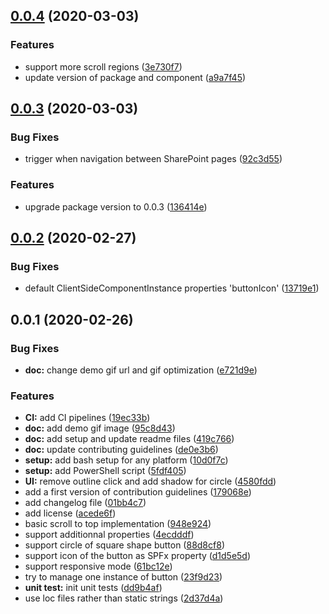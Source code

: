 ## [0.0.4](https://gitlab.lsonline.fr/SharePoint/sp-dev-fx-webparts/scrollToTop/compare/0.0.3...0.0.4) (2020-03-03)


### Features

* support more scroll regions ([3e730f7](https://gitlab.lsonline.fr/SharePoint/sp-dev-fx-webparts/scrollToTop/commit/3e730f796b3ecd3e240c44652332cfe35e804147))
* update version of package and component ([a9a7f45](https://gitlab.lsonline.fr/SharePoint/sp-dev-fx-webparts/scrollToTop/commit/a9a7f450aeaa994307e912694f3351f86a8d0ffb))



## [0.0.3](https://gitlab.lsonline.fr/SharePoint/sp-dev-fx-webparts/scrollToTop/compare/0.0.2...0.0.3) (2020-03-03)


### Bug Fixes

* trigger when navigation between SharePoint pages ([92c3d55](https://gitlab.lsonline.fr/SharePoint/sp-dev-fx-webparts/scrollToTop/commit/92c3d555b5c968bb21e7936d1da7025868ec342b))


### Features

* upgrade package version to 0.0.3 ([136414e](https://gitlab.lsonline.fr/SharePoint/sp-dev-fx-webparts/scrollToTop/commit/136414e92bdc73d40ceeb90ec749959b286ea68a))



## [0.0.2](https://gitlab.lsonline.fr/SharePoint/sp-dev-fx-webparts/scrollToTop/compare/0.0.1...0.0.2) (2020-02-27)


### Bug Fixes

* default ClientSideComponentInstance properties 'buttonIcon' ([13719e1](https://gitlab.lsonline.fr/SharePoint/sp-dev-fx-webparts/scrollToTop/commit/13719e172417d183780410e4e45be61897c204c8))



## 0.0.1 (2020-02-26)


### Bug Fixes

* **doc:** change demo gif url and gif optimization ([e721d9e](https://gitlab.lsonline.fr/SharePoint/sp-dev-fx-webparts/scrollToTop/commit/e721d9e366bdff9930137c10075f679799ed8aa1))


### Features

* **CI:** add CI pipelines ([19ec33b](https://gitlab.lsonline.fr/SharePoint/sp-dev-fx-webparts/scrollToTop/commit/19ec33beb5ed55057729601ad78b807716ac3578))
* **doc:** add demo gif image ([95c8d43](https://gitlab.lsonline.fr/SharePoint/sp-dev-fx-webparts/scrollToTop/commit/95c8d430a9a7f48c0c0cd80c10e0dde106005b6e))
* **doc:** add setup and update readme files ([419c766](https://gitlab.lsonline.fr/SharePoint/sp-dev-fx-webparts/scrollToTop/commit/419c766323db492d9289aa869fd0dca3293c8014))
* **doc:** update contributing guidelines ([de0e3b6](https://gitlab.lsonline.fr/SharePoint/sp-dev-fx-webparts/scrollToTop/commit/de0e3b6b64d92b392f85f7e199208d573eeeba74))
* **setup:** add bash setup for any platform ([10d0f7c](https://gitlab.lsonline.fr/SharePoint/sp-dev-fx-webparts/scrollToTop/commit/10d0f7cff5ef32b2095d8f5a6c363dc0df41410e))
* **setup:** add PowerShell script ([5fdf405](https://gitlab.lsonline.fr/SharePoint/sp-dev-fx-webparts/scrollToTop/commit/5fdf4059fbe3b6dfef212ce8fa465039e76df7f3))
* **UI:** remove outline click and add shadow for circle ([4580fdd](https://gitlab.lsonline.fr/SharePoint/sp-dev-fx-webparts/scrollToTop/commit/4580fdd10231df7616eb214abb16e5a90cb4af7a))
* add a first version of contribution guidelines ([179068e](https://gitlab.lsonline.fr/SharePoint/sp-dev-fx-webparts/scrollToTop/commit/179068e32772e57c85998144ad66b1a0f573a4a5))
* add changelog file ([01bb4c7](https://gitlab.lsonline.fr/SharePoint/sp-dev-fx-webparts/scrollToTop/commit/01bb4c7fe3c4c2497eac70ac56747d5c9712a4a2))
* add license ([acede6f](https://gitlab.lsonline.fr/SharePoint/sp-dev-fx-webparts/scrollToTop/commit/acede6f0fc767b6c4c08818422ccef94f250361e))
* basic scroll to top implementation ([948e924](https://gitlab.lsonline.fr/SharePoint/sp-dev-fx-webparts/scrollToTop/commit/948e924f78fb7383c0226c8a4fd7d996f4bb9e92))
* support additionnal properties ([4ecdddf](https://gitlab.lsonline.fr/SharePoint/sp-dev-fx-webparts/scrollToTop/commit/4ecdddf2b65a796d4a011e8c898a0416510d90e9))
* support circle of square shape button ([88d8cf8](https://gitlab.lsonline.fr/SharePoint/sp-dev-fx-webparts/scrollToTop/commit/88d8cf83302cefd221d53c6df203febbedb0e4d9))
* support icon of the button as SPFx property ([d1d5e5d](https://gitlab.lsonline.fr/SharePoint/sp-dev-fx-webparts/scrollToTop/commit/d1d5e5d6949f163445bca5413d49cb489fdab0e2))
* support responsive mode ([61bc12e](https://gitlab.lsonline.fr/SharePoint/sp-dev-fx-webparts/scrollToTop/commit/61bc12e899336cec6b8a38feb667dbe1656eda95))
* try to manage one instance of button ([23f9d23](https://gitlab.lsonline.fr/SharePoint/sp-dev-fx-webparts/scrollToTop/commit/23f9d23a403433d4062f2f71d62ce3d038251a3b))
* **unit test:** init unit tests ([dd9b4af](https://gitlab.lsonline.fr/SharePoint/sp-dev-fx-webparts/scrollToTop/commit/dd9b4afa66463aab4d2aa448a44adf31ab146f41))
* use loc files rather than static strings ([2d37d4a](https://gitlab.lsonline.fr/SharePoint/sp-dev-fx-webparts/scrollToTop/commit/2d37d4a821167b1cdf1341169726040d48a7ae7f))



